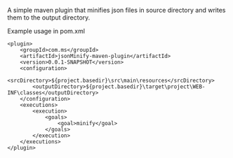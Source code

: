 A simple maven plugin that minifies json files in source directory and writes them to the output directory.

Example usage in pom.xml

	<plugin>
		<groupId>com.ms</groupId>
		<artifactId>jsonMinify-maven-plugin</artifactId>
		<version>0.0.1-SNAPSHOT</version>
		<configuration>
			<srcDirectory>${project.basedir}\src\main\resources</srcDirectory>
			<outputDirectory>${project.basedir}\target\project\WEB-INF\classes</outputDirectory>
		</configuration>
		<executions>
			<execution>
				<goals>
					<goal>minify</goal>
				</goals>
			</execution>
		</executions>
	</plugin>